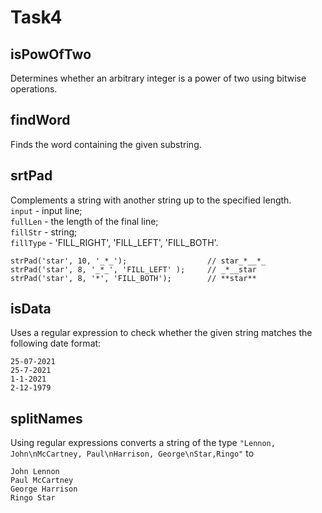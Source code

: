 # Task4
## isPowOfTwo 
Determines whether an arbitrary integer is a power of two using bitwise operations.
## findWord 
Finds the word containing the given substring.
## srtPad
Complements a string with another string up to the specified length. <br>
`input`     - input line; <br>
`fullLen`   - the length of the final line; <br>
`fillStr`   - string; <br>
`fillType`  - 'FILL_RIGHT', 'FILL_LEFT', 'FILL_BOTH'. <br>
```
strPad('star', 10, '_*_');                  // star_*__*_
strPad('star', 8, '_*_', 'FILL_LEFT' );     // _*__star
strPad('star', 8, '*', 'FILL_BOTH');        // **star**
```
## isData
Uses a regular expression to check whether the given string matches the following date format:
```
25-07-2021
25-7-2021
1-1-2021
2-12-1979
```
## splitNames
Using regular expressions converts a string of the type `"Lennon, John\nMcCartney, Paul\nHarrison, George\nStar,Ringo"` to 
```
John Lennon
Paul McCartney
George Harrison
Ringo Star
```